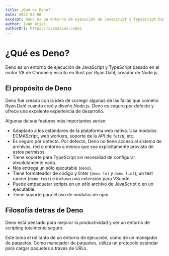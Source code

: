 ```yaml
---
title: ¿Qué es Deno?
date: 2022-03-08
excerpt: Deno es un entorno de ejecución de JavaScript y TypeScript basado en el motor V8 y escrito en Rust por Ryan Dahl.
author: Iván Atias
authorUrl: https://ivanatias.codes
---
```


# ¿Qué es Deno?

Deno es un entorno de ejecución de JavaScript y TypeScript basado en el motor V8 de Chrome y escrito en Rust por Ryan Dahl, creador de Node.js.

## El propósito de Deno

Deno fue creado con la idea de corregir algunas de las fallas que cometió Ryan Dahl cuando creó y diseñó Node.js. Deno es seguro por defecto y ofrece una excelente experiencia de desarrollo.

Algunas de sus features más importantes serían:

- Adaptado a los estándares de la plataforma web nativa. Usa módulos ECMAScript, web workers, soporte de la API de `fetch`, etc.
- Es seguro por defecto. Por defecto, Deno no tiene acceso al sistema de archivos, red o entorno a menos que sea explicitamente provisto de estos permisos.
- Tiene soporte para TypeScript sin necesidad de configurar absolutamente nada.
- Nos entrega un sólo ejecutable (`deno`).
- Tiene formateador de código y linter (`deno fmt` y `deno lint`), un test runner (`deno test`) e incluso una extensión para VScode.
- Puede empaquetar scripts en un sólo archivo de JavaScript o en un ejecutable.
- Tiene soporte para el uso de módulos de npm.

## Filosofía detras de Deno

Deno está pensado para mejorar la productividad y ser un entorno de scripting totalmente seguro.

Este toma el rol tanto de un entorno de ejecución, como de un manejador de paquetes. Como manejador de paquetes, utiliza un protocolo estándar para cargar paquetes a través de URLs.

